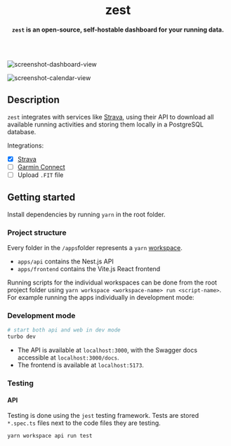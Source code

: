 <div align="center">
<h1>zest</h1>
<b><code>zest</code> is an open-source, self-hostable dashboard for your running data.</b>
</div>

<br/><br/>

![screenshot-dashboard-view](https://user-images.githubusercontent.com/17277800/218068883-73c3d83a-d129-4514-966f-1d3bce9263de.png)

![screenshot-calendar-view](https://user-images.githubusercontent.com/17277800/218068898-39045970-5dfc-4d5e-8b8b-f93fb1857c0e.png)

## Description

`zest` integrates with services like [Strava](https://strava.com/), using their
API to download all available running activities and storing them locally in a
PostgreSQL database.

Integrations:

- [x] [Strava](https://strava.com/)
- [ ] [Garmin Connect](https://connect.garmin.com/)
- [ ] Upload `.FIT` file

## Getting started

Install dependencies by running `yarn` in the root folder.

### Project structure

Every folder in the `/apps`folder represents a `yarn`
[workspace](https://yarnpkg.com/features/workspaces).

- `apps/api` contains the Nest.js API
- `apps/frontend` contains the Vite.js React frontend

Running scripts for the individual workspaces can be done from the root project
folder using `yarn workspace <workspace-name> run <script-name>`. For example
running the apps individually in development mode:

### Development mode

```bash
# start both api and web in dev mode
turbo dev
```

- The API is available at `localhost:3000`, with the Swagger docs accessible at
  `localhost:3000/docs`.
- The frontend is available at `localhost:5173`.

### Testing

#### API

Testing is done using the `jest` testing framework. Tests are stored `*.spec.ts`
files next to the code files they are testing.

```
yarn workspace api run test
```
